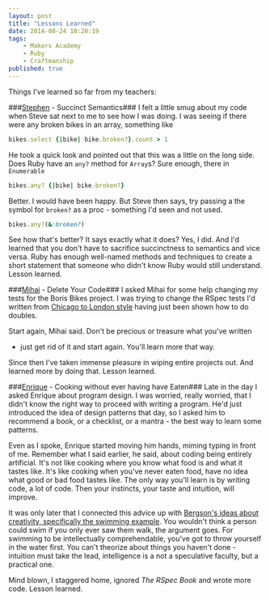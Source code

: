 ```yaml
---
layout: post
title: "Lessons Learned"
date: 2014-08-24 10:20:19
tags:
    - Makers Academy
    - Ruby
    - Craftmanship
published: true
---
```


Things I've learned so far from my teachers:

###[Stephen] - Succinct Semantics###
I felt a little smug about my code when Steve sat next to me to see how I was
doing. I was seeing if there were any broken bikes in an array, something like

```ruby
bikes.select {|bike| bike.broken?}.count > 1
```

He took a quick look and pointed out that this was a little on the long side.
Does Ruby have an `any?` method for `Array`s? Sure enough, there in `Enumerable`

```ruby
bikes.any? {|bike| bike.broken?}
```

Better. I would have been happy. But Steve then says, try passing a the symbol
for `broken?` as a proc - something I'd seen and not used.

```ruby
bikes.any?(&:broken?)
```

See how that's better? It says exactly what it does? Yes, I did. And I'd learned
that you don't have to sacrifice succinctness to semantics and vice versa. Ruby
has enough well-named methods and techniques to create a short statement that
someone who didn't know Ruby would still understand. Lesson learned.

###[Mihai] - Delete Your Code###
I asked Mihai for some help changing my tests for the Boris Bikes project. I was
trying to change the RSpec tests I'd written from [Chicago to London
style][ChiLon] having just been shown how to do doubles.

Start again, Mihai said. Don't be precious or treasure what you've written
- just get rid of it and start again. You'll learn more that way.

Since then I've taken immense pleasure in wiping entire projects out. And
learned more by doing that. Lesson learned.

###[Enrique] - Cooking without ever having have Eaten###
Late in the day I asked Enrique about program design. I was worried, really
worried, that I didn't know the right way to proceed with writing a program.
He'd just introduced the idea of design patterns that day, so I asked him to
recommend a book, or a checklist, or a mantra - the best way to learn some
patterns.

Even as I spoke, Enrique started moving him hands, miming typing in front of me.
Remember what I said earlier, he said, about coding being entirely artificial.
It's not like cooking where you know what food is and what it tastes like. It's
like cooking when you've never eaten food, have no idea what good or bad food
tastes like. The only way you'll learn is by writing code, a lot of code. Then
your instincts, your taste and intuition, will improve.

It was only later that I connected this advice up with [Bergson's ideas about
creativity, specifically the swimming example][Bergson_swim]. You wouldn't think
a person could swim if you only ever saw them walk, the argument goes. For
swimming to be intellectually comprehendable, you've got to throw yourself in
the water first. You can't theorize about things you haven't done - intuition
must take the lead, intelligence is a not a speculative faculty, but a practical one.

Mind blown, I staggered home, ignored *The RSpec Book* and wrote more code.
Lesson learned.

[MA]: http://www.makersacademy.com/
[Enrique]: https://twitter.com/ecomba
[Stephen]: https://twitter.com/Stephen_lloyd
[Mihai]: https://twitter.com/liviu_23
[Alex]: https://twitter.com/alexpeattie
[ChiLon]: http://programmers.stackexchange.com/questions/123627/what-are-the-london-and-chicago-schools-of-tdd
[Bergson_swim]: http://en.wikipedia.org/wiki/Henri_Bergson#Creativity
